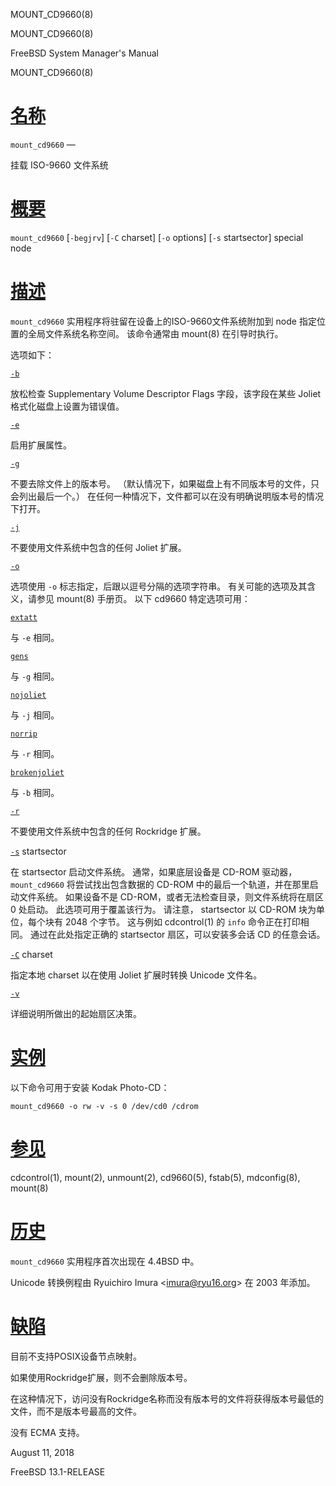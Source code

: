   MOUNT\_CD9660(8)  

MOUNT\_CD9660(8)

FreeBSD System Manager's Manual

MOUNT\_CD9660(8)

[名称](#__u540D___u79F0_)
=======================

`mount_cd9660` —

挂载 ISO-9660 文件系统

[概要](#__u6982___u8981_)
=======================

`mount_cd9660` \[`-begjrv`\] \[`-C` charset\] \[`-o` options\] \[`-s` startsector\] special node

[描述](#__u63CF___u8FF0_)
=======================

`mount_cd9660` 实用程序将驻留在设备上的ISO-9660文件系统附加到 node 指定位置的全局文件系统名称空间。 该命令通常由 mount(8) 在引导时执行。

选项如下：

[`-b`](#b)

放松检查 Supplementary Volume Descriptor Flags 字段，该字段在某些 Joliet 格式化磁盘上设置为错误值。

[`-e`](#e)

启用扩展属性。

[`-g`](#g)

不要去除文件上的版本号。 （默认情况下，如果磁盘上有不同版本号的文件，只会列出最后一个。） 在任何一种情况下，文件都可以在没有明确说明版本号的情况下打开。

[`-j`](#j)

不要使用文件系统中包含的任何 Joliet 扩展。

[`-o`](#o)

选项使用 `-o` 标志指定，后跟以逗号分隔的选项字符串。 有关可能的选项及其含义，请参见 mount(8) 手册页。 以下 cd9660 特定选项可用：

[`extatt`](#extatt)

与 `-e` 相同。

[`gens`](#gens)

与 `-g` 相同。

[`nojoliet`](#nojoliet)

与 `-j` 相同。

[`norrip`](#norrip)

与 `-r` 相同。

[`brokenjoliet`](#brokenjoliet)

与 `-b` 相同。

[`-r`](#r)

不要使用文件系统中包含的任何 Rockridge 扩展。

[`-s`](#s) startsector

在 startsector 启动文件系统。 通常，如果底层设备是 CD-ROM 驱动器， `mount_cd9660` 将尝试找出包含数据的 CD-ROM 中的最后一个轨道，并在那里启动文件系统。 如果设备不是 CD-ROM，或者无法检查目录，则文件系统将在扇区 0 处启动。 此选项可用于覆盖该行为。 请注意， startsector 以 CD-ROM 块为单位，每个块有 2048 个字节。 这与例如 cdcontrol(1) 的 `info` 命令正在打印相同。 通过在此处指定正确的 startsector 扇区，可以安装多会话 CD 的任意会话。

[`-C`](#C) charset

指定本地 charset 以在使用 Joliet 扩展时转换 Unicode 文件名。

[`-v`](#v)

详细说明所做出的起始扇区决策。

[实例](#__u5B9E___u4F8B_)
=======================

以下命令可用于安装 Kodak Photo-CD：

`mount_cd9660 -o rw -v -s 0 /dev/cd0 /cdrom`

[参见](#__u53C2___u89C1_)
=======================

cdcontrol(1), mount(2), unmount(2), cd9660(5), fstab(5), mdconfig(8), mount(8)

[历史](#__u5386___u53F2_)
=======================

`mount_cd9660` 实用程序首次出现在 4.4BSD 中。

Unicode 转换例程由 Ryuichiro Imura <[imura@ryu16.org](mailto:imura@ryu16.org)\> 在 2003 年添加。

[缺陷](#__u7F3A___u9677_)
=======================

目前不支持POSIX设备节点映射。

如果使用Rockridge扩展，则不会删除版本号。

在这种情况下，访问没有Rockridge名称而没有版本号的文件将获得版本号最低的文件，而不是版本号最高的文件。

没有 ECMA 支持。

August 11, 2018

FreeBSD 13.1-RELEASE